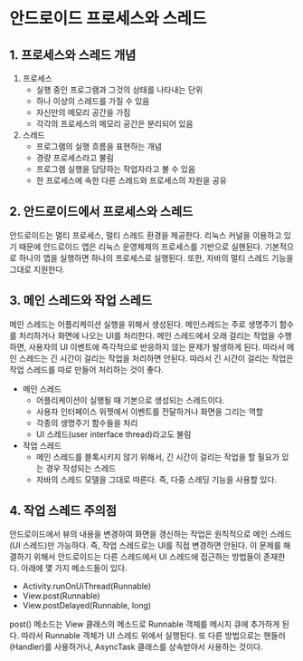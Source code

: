# 안드로이드 프로세스와 스레드

## 1. 프로세스와 스레드 개념
1. 프로세스
    * 실행 중인 프로그램과 그것의 상태를 나타내는 단위
    * 하나 이상의 스레드를 가질 수 있음
    * 자신만의 메모리 공간을 가짐
    * 각각의 프로세스의 메모리 공간은 분리되어 있음
2. 스레드
    * 프로그램의 실행 흐름을 표현하는 개념
    * 경량 프로세스라고 불림
    * 프로그램 실행을 담당하는 작업자라고 볼 수 있음
    * 한 프로세스에 속한 다른 스레드와 프로세스의 자원을 공유

## 2. 안드로이드에서 프로세스와 스레드
안드로이드는 멀티 프로세스, 멀티 스레드 환경을 제공한다. 리눅스 커널을 이용하고 있기 때문에 안드로이드 앱은 리눅스 운영체제의 프로세스를 기반으로 실핸된다. 기본적으로 하나의 앱을 실행하면 하나의 프로세스로 실행된다. 또한, 자바의 멀티 스레드 기능을 그대로 지원한다.

## 3. 메인 스레드와 작업 스레드
메인 스레드는 어플리케이션 실행을 위해서 생성된다. 메인스레드는 주로 생명주기 함수를 처리하거나 화면에 나오는 UI를 처리한다. 메인 스레드에서 오래 걸리는 작업을 수행하면, 사용자의 UI 이벤트에 즉각적으로 반응하지 않는 문제가 발생하게 된다. 따라서 메인 스레드는 긴 시간이 걸리는 작업을 처리하면 안된다. 따라서 긴 시간이 걸리는 작업은 작업 스레드를 따로 만들어 처리하는 것이 좋다.
* 메인 스레드
    * 어플리케이션이 실행될 때 기본으로 생성되는 스레드이다.
    * 사용자 인터페이스 위젯에서 이벤트를 전달하거나 화면을 그리는 역할
    * 각종의 생명주기 함수들을 처리
    * UI 스레드(user interface thread)라고도 불림
* 작업 스레드
    * 메인 스레드를 블록시키지 않기 위해서, 긴 시간이 걸리는 작업을 할 필요가 있는 경우 작성되는 스레드
    * 자바의 스레드 모델을 그대로 따른다. 즉, 다중 스레딩 기능을 사용할 있다.

## 4. 작업 스레드 주의점

안드로이드에서 뷰의 내용을 변경하여 화면을 갱신하는 작업은 원칙적으로 메인 스레드(UI 스레드)만 가능하다. 즉, 작업 스레드로는 UI를 직접 변경하면 안된다. 이 문제를 해결하기 위해서 안드로이드는 다른 스레드에서 UI 스레드에 접근하는 방법들이 존재한다. 아래에 몇 가지 메소드들이 있다.

* Activity.runOnUiThread(Runnable)
* View.post(Runnable)
* View.postDelayed(Runnable, long)

post() 메소드는 View 클래스의 메소드로 Runnable 객체를 메시지 큐에 추가하게 된다. 따라서 Runnable 객체가 UI 스레드 위에서 실행된다.
또 다른 방법으로는 핸들러(Handler)를 사용하거나, AsyncTask 클래스를 상속받아서 사용하는 것이다.
